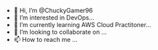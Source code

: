 - 👋 Hi, I’m @ChuckyGamer96
- 👀 I’m interested in DevOps...
- 🌱 I’m currently learning AWS Cloud Practitoner...
- 💞️ I’m looking to collaborate on ...
- 📫 How to reach me ...

<!---
ChuckyGamer96/ChuckyGamer96 is a ✨ special ✨ repository because its `README.md` (this file) appears on your GitHub profile.
You can click the Preview link to take a look at your changes.
--->
